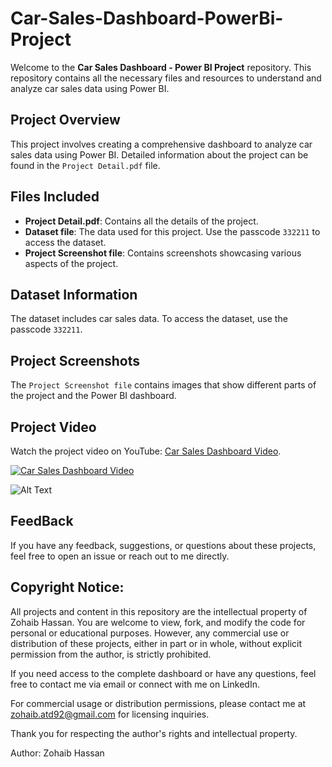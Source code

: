 # Car-Sales-Dashboard-PowerBi-Project
Welcome to the **Car Sales Dashboard - Power BI Project** repository. This repository contains all the necessary files and resources to understand and analyze car sales data using Power BI.

## Project Overview
This project involves creating a comprehensive dashboard to analyze car sales data using Power BI. Detailed information about the project can be found in the `Project Detail.pdf` file.

## Files Included
- **Project Detail.pdf**: Contains all the details of the project.
- **Dataset file**: The data used for this project. Use the passcode `332211` to access the dataset.
- **Project Screenshot file**: Contains screenshots showcasing various aspects of the project.

## Dataset Information
The dataset includes car sales data. To access the dataset, use the passcode `332211`.

## Project Screenshots
The `Project Screenshot file` contains images that show different parts of the project and the Power BI dashboard.

## Project Video
Watch the project video on YouTube: [Car Sales Dashboard Video](https://youtu.be/js6LWgVLGcg).

[![Car Sales Dashboard Video](https://img.youtube.com/vi/js6LWgVLGcg/0.jpg)](https://youtu.be/js6LWgVLGcg)

![Alt Text](Screenshot_2.png)

## FeedBack
If you have any feedback, suggestions, or questions about these projects, feel free to open an issue or reach out to me directly.

## Copyright Notice: 

All projects and content in this repository are the intellectual property of Zohaib Hassan. You are welcome to view, fork, and modify the code for personal or educational purposes. However, any commercial use or distribution of these projects, either in part or in whole, without explicit permission from the author, is strictly prohibited.

If you need access to the complete dashboard or have any questions, feel free to contact me via email or connect with me on LinkedIn.

For commercial usage or distribution permissions, please contact me at zohaib.atd92@gmail.com for licensing inquiries.

Thank you for respecting the author's rights and intellectual property.

Author: Zohaib Hassan
